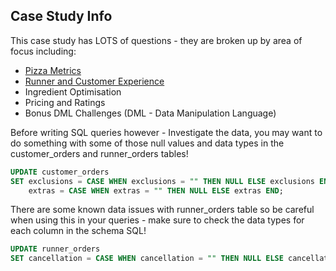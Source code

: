 ## Case Study Info

This case study has LOTS of questions - they are broken up by area of focus including:

- [Pizza Metrics](https://github.com/mukaruernest/8weeksqlchallenge/tree/master/CaseStudyTwo%20-%20PizzaRunner/Pizza%20Metrics)
- [Runner and Customer Experience](https://github.com/mukaruernest/8weeksqlchallenge/tree/master/CaseStudyTwo%20-%20PizzaRunner/Runner%20and%20Customer%20Experience) 
- Ingredient Optimisation
- Pricing and Ratings
- Bonus DML Challenges (DML - Data Manipulation Language)

Before writing SQL queries however - Investigate the data, you may want to do something with some of those null values and data types in the customer_orders and runner_orders tables!

``` SQL
UPDATE customer_orders
SET exclusions = CASE WHEN exclusions = "" THEN NULL ELSE exclusions END,
	extras = CASE WHEN extras = "" THEN NULL ELSE extras END;
```

There are some known data issues with runner_orders table so be careful when using this in your queries - make sure to check the data types for each column in the schema SQL!

``` SQL
UPDATE runner_orders 
SET cancellation = CASE WHEN cancellation = "" THEN NULL ELSE cancellation END;
```

